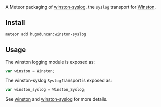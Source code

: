 A Meteor packaging of
[winston-syslog](https://github.com/winstonjs/winston-syslog), the
`syslog` transport for
[Winston](https://github.com/winstonjs/winston).


## Install
```sh
meteor add hugoduncan:winston-syslog
```

## Usage

The winston logging module is exposed as:

```js
var winston = Winston;
```

The winston-syslog `Syslog` transport is exposed as:

```js
var winston_syslog = Winston_Syslog;
```

See [winston](https://github.com/winstonjs/winston) and
[winston-syslog](https://github.com/winstonjs/winston-syslog) for more
details.
